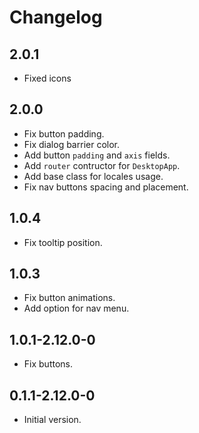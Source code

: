 # Changelog

## 2.0.1

- Fixed icons

## 2.0.0

- Fix button padding.
- Fix dialog barrier color.
- Add button `padding` and `axis` fields.
- Add `router` contructor for `DesktopApp`.
- Add base class for locales usage.
- Fix nav buttons spacing and placement.

## 1.0.4

- Fix tooltip position.

## 1.0.3

- Fix button animations.
- Add option for nav menu.

## 1.0.1-2.12.0-0

- Fix buttons.

## 0.1.1-2.12.0-0

- Initial version.
